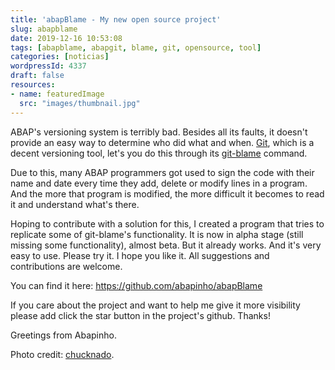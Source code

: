 ```yaml
---
title: 'abapBlame - My new open source project'
slug: abapblame
date: 2019-12-16 10:53:08
tags: [abapblame, abapgit, blame, git, opensource, tool]
categories: [noticias]
wordpressId: 4337
draft: false
resources:
- name: featuredImage
  src: "images/thumbnail.jpg"
---
```

ABAP's versioning system is terribly bad. Besides all its faults, it doesn't provide an easy way to determine who did what and when. [Git][1], which is a decent versioning tool, let's you do this through its [git-blame][2] command.

Due to this, many ABAP programmers got used to sign the code with their name and date every time they add, delete or modify lines in a
program. And the more that program is modified, the more difficult it becomes to read it and understand what's there.

<!--more-->

Hoping to contribute with a solution for this, I created a program that tries to replicate some of git-blame's functionality. It is now in alpha stage (still missing some functionality), almost beta. But it already works. And it's very easy to use. Please try it. I hope you like it. All suggestions and contributions are welcome.

You can find it here: <https://github.com/abapinho/abapBlame>

If you care about the project and want to help me give it more visibility please add click the star button in the project's github. Thanks!

Greetings from Abapinho.

Photo credit: [chucknado][3].

   [1]: https://git-scm.com/
   [2]: https://www.git-scm.com/docs/git-blame
   [3]: https://visualhunt.co/a4/637c1e
